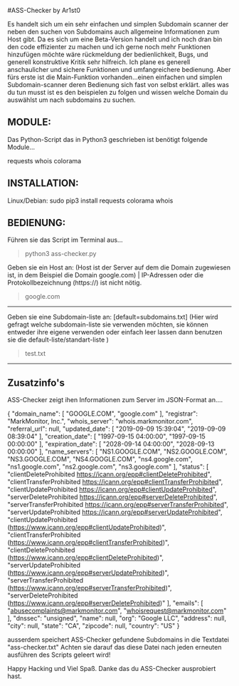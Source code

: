 #ASS-Checker by Ar1st0

Es handelt sich um ein sehr einfachen und simplen Subdomain scanner der neben den suchen von Subdomains auch allgemeine Informationen zum Host gibt.
Da es sich um eine Beta-Version handelt und ich noch dran bin den code effizienter zu machen und ich gerne noch mehr Funktionen hinzufügen möchte wäre rückmeldung
der bedienlichkeit, Bugs, und generell konstruktive Kritik sehr hilfreich. Ich plane es generell anschaulicher und sichere Funktionen und umfangreichere bedienung.
Aber fürs erste ist die Main-Funktion vorhanden...einen einfachen und simplen Subdomain-scanner deren Bedienung sich fast von selbst erklärt. alles was du tun musst
ist es den beispielen zu folgen und wissen welche Domain du auswählst um nach subdomains zu suchen.

MODULE:
--------------------
Das Python-Script das in Python3 geschrieben ist benötigt folgende Module...

requests
whois
colorama 

INSTALLATION:
--------------------

Linux/Debian: sudo pip3 install requests colorama whois

BEDIENUNG:
--------------------
Führen sie das Script im Terminal aus...
>python3 ass-checker.py 

Geben sie ein Host an: (Host ist der Server auf dem die Domain zugewiesen ist, in dem Beispiel die Domain google.com) | IP-Adressen oder die Protokollbezeichnung (https://) ist nicht nötig.
>google.com

---------------------

Geben sie eine Subdomain-liste an: [default=subdomains.txt]  (Hier wird gefragt welche subdomain-liste sie verwenden möchten, sie können entweder ihre eigene verwenden oder einfach leer lassen dann benutzen sie die default-liste/standart-liste )             
>test.txt

------------------------------------
Zusatzinfo's
----------------

ASS-Checker zeigt ihen Informationen zum Server im JSON-Format an....


{
  "domain_name": [
    "GOOGLE.COM",
    "google.com"
  ],
  "registrar": "MarkMonitor, Inc.",
  "whois_server": "whois.markmonitor.com",
  "referral_url": null,
  "updated_date": [
    "2019-09-09 15:39:04",
    "2019-09-09 08:39:04"
  ],
  "creation_date": [
    "1997-09-15 04:00:00",
    "1997-09-15 00:00:00"
  ],
  "expiration_date": [
    "2028-09-14 04:00:00",
    "2028-09-13 00:00:00"
  ],
  "name_servers": [
    "NS1.GOOGLE.COM",
    "NS2.GOOGLE.COM",
    "NS3.GOOGLE.COM",
    "NS4.GOOGLE.COM",
    "ns4.google.com",
    "ns1.google.com",
    "ns2.google.com",
    "ns3.google.com"
  ],
  "status": [
    "clientDeleteProhibited https://icann.org/epp#clientDeleteProhibited",
    "clientTransferProhibited https://icann.org/epp#clientTransferProhibited",
    "clientUpdateProhibited https://icann.org/epp#clientUpdateProhibited",
    "serverDeleteProhibited https://icann.org/epp#serverDeleteProhibited",
    "serverTransferProhibited https://icann.org/epp#serverTransferProhibited",
    "serverUpdateProhibited https://icann.org/epp#serverUpdateProhibited",
    "clientUpdateProhibited (https://www.icann.org/epp#clientUpdateProhibited)",
    "clientTransferProhibited (https://www.icann.org/epp#clientTransferProhibited)",
    "clientDeleteProhibited (https://www.icann.org/epp#clientDeleteProhibited)",
    "serverUpdateProhibited (https://www.icann.org/epp#serverUpdateProhibited)",
    "serverTransferProhibited (https://www.icann.org/epp#serverTransferProhibited)",
    "serverDeleteProhibited (https://www.icann.org/epp#serverDeleteProhibited)"
  ],
  "emails": [
    "abusecomplaints@markmonitor.com",
    "whoisrequest@markmonitor.com"
  ],
  "dnssec": "unsigned",
  "name": null,
  "org": "Google LLC",
  "address": null,
  "city": null,
  "state": "CA",
  "zipcode": null,
  "country": "US"
}

ausserdem speichert ASS-Checker gefundene Subdomains in die Textdatei "ass-checker.txt"
Achten sie darauf das diese Datei nach jeden erneuten ausführen des Scripts geleert wird! 

Happy Hacking und Viel Spaß. Danke das du ASS-Checker ausprobiert hast.

